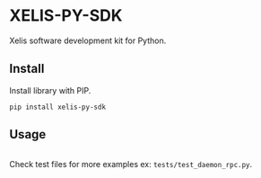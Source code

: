 # XELIS-PY-SDK

Xelis software development kit for Python.

## Install

Install library with PIP.

`pip install xelis-py-sdk`

## Usage

```python

```

Check test files for more examples ex: `tests/test_daemon_rpc.py`.
